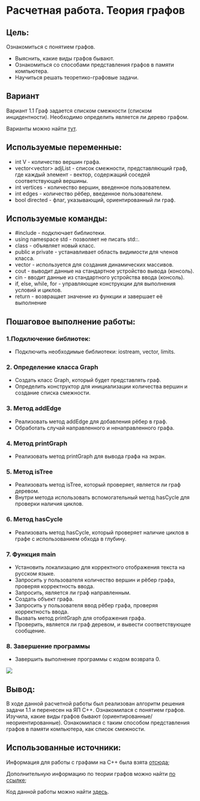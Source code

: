 # Расчетная работа. Теория графов
## Цель:
 Ознакомиться с понятием графов.
- Выяснить, какие виды графов бывают.
- Ознакомиться со способами представления графов в памяти компьютера.
- Научиться решать теоретико-графовые задачи. 

## Вариант
Вариант 1.1 Граф задается списком смежности (списком инцидентности). Необходимо определить является ли дерево графом.

Варианты можно найти [тут](https://drive.google.com/file/d/1-rSQZex8jW-2DlY2kko18gU1oUAtEGHl/view).

## Используемые переменные:
-  int V - количество вершин графа.
-  vector<vector<int>> adjList - список смежности, представляющий граф, где каждый элемент - вектор, содержащий соседей соответствующей вершины.
-  int vertices - количество вершин, введенное пользователем.
-  int edges - количество рёбер, введенное пользователем.
-  bool directed - флаг, указывающий, ориентированный ли граф.

## Используемые команды:
-  #include - подключает библиотеки.
-  using namespace std - позволяет не писать std::.
-  class - объявляет новый класс.
-  public и private - устанавливает область видимости для членов класса.
-  vector - используется для создания динамических массивов.
-  cout - выводит данные на стандартное устройство вывода (консоль).
-  cin - вводит данные из стандартного устройства ввода (консоль).
-  if, else, while, for - управляющие конструкции для выполнения условий и циклов.
-  return - возвращает значение из функции и завершает её выполнение


## Пошаговое выполнение работы:

### 1.Подключение библиотек:

   - Подключить необходимые библиотеки: iostream, vector, limits.

### 2. Определение класса Graph
   - Создать класс Graph, который будет представлять граф.
   - Определить конструктор для инициализации количества вершин и создание списка смежности.

### 3. Метод addEdge
   - Реализовать метод addEdge для добавления рёбер в граф.
   - Обработать случай направленного и ненаправленного графа.

### 4. Метод printGraph
   - Реализовать метод printGraph для вывода графа на экран.

### 5. Метод isTree
   - Реализовать метод isTree, который проверяет, является ли граф деревом.
   - Внутри метода использовать вспомогательный метод hasCycle для проверки наличия циклов.

### 6. Метод hasCycle
   - Реализовать метод hasCycle, который проверяет наличие циклов в графе с использованием обхода в глубину.

### 7. Функция main
   - Установить локализацию для корректного отображения текста на русском языке.
   - Запросить у пользователя количество вершин и рёбер графа, проверяя корректность ввода.
   - Запросить, является ли граф направленным.
   - Создать объект графа.
   - Запросить у пользователя ввод рёбер графа, проверяя корректность ввода.
   - Вызвать метод printGraph для отображения графа.
   - Проверить, является ли граф деревом, и вывести соответствующее сообщение.

### 8. Завершение программы
   - Завершить выполнение программы с кодом возврата 0.

![](./)



## Вывод:

В ходе данной расчетной работы был реализован алгоритм решения задачи 1.1 и перенесен на ЯП C++.
Ознакомилася с понятием графов.
Изучила, какие виды графов бывают (ориентированные/неориентированные).
Ознакомилася с таким способом представления графов в памяти компьютера, как список смежности.


## Использованные источники:

Информация для работы с графами на C++ была взята [отсюда](https://brestprog.by/topics/);

Дополнительную информацию по теории графов можно найти [по ссылке](https://habr.com/ru/companies/otus/articles/568026/);

Код данной работы можно найти [здесь]().
